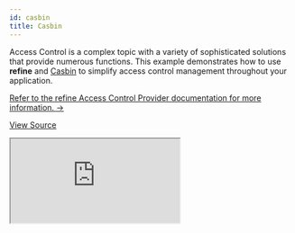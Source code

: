 ```yaml
---
id: casbin
title: Casbin
---
```


Access Control is a complex topic with a variety of sophisticated solutions that provide numerous functions. This example demonstrates how to use **refine** and [Casbin](https://casbin.org/) to simplify access control management throughout your application.

[Refer to the refine Access Control Provider documentation for more information. →](/docs/core/providers/accessControl-provider/)

[View Source](https://github.com/pankod/refine/tree/master/examples/accessControl/casbin)

<iframe src="https://stackblitz.com/github/pankod/refine/tree/master/examples/accessControl/casbin?autoresize=1&fontsize=14&module=%2Fsrc%2FApp.tsx&theme=dark&view=preview"
    style={{width: "100%", height:"80vh", border: "0px", borderRadius: "8px", overflow:"hidden"}}
    title="access-control-casbin-react"
></iframe>
